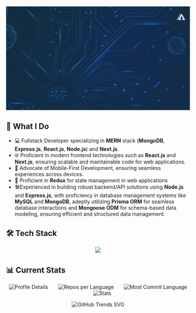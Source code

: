 ![](https://github.com/Abdullah-Al-Ovi/Abdullah-Al-Ovi/blob/main/assets/github_cover1.gif)

## 🚀 What I Do

- 💻 Fullstack Developer specializing in **MERN** stack (**MongoDB**, **Express.js**, **React.js**, **Node.js**) and **Next.js**.
- 🌐 Proficient in modern frontend technologies such as **React.js** and **Next.js**, ensuring scalable and maintainable code for web applications.
- 📱 Advocate of Mobile-First Development, ensuring seamless experiences across devices.
- 🔄 Proficient in **Redux** for state management in web applications
- 🛠️Experienced in building robust backend/API solutions using **Node.js** and **Express.js**, with proficiency in database management systems like **MySQL** and **MongoDB**, adeptly utilizing **Prisma ORM** for seamless database interactions and **Mongoose ODM** for schema-based data modeling, ensuring efficient and structured data management.

## 🛠️ Tech Stack
<p align="center">
  <a>
    <img src="https://skillicons.dev/icons?i=c,javascript,php,html,css,tailwind,react,redux,next,nodejs,express,mongodb,mysql,firebase,prisma" />
  </a>
</p>

## 📊 Current Stats
<div align="center">

![Profile Details](http://github-profile-summary-cards.vercel.app/api/cards/profile-details?username=Abdullah-Al-Ovi&theme=dark) &nbsp;&nbsp;&nbsp;&nbsp;&nbsp; ![Repos per Language](http://github-profile-summary-cards.vercel.app/api/cards/repos-per-language?username=Abdullah-Al-Ovi&theme=dark) &nbsp;&nbsp;&nbsp;&nbsp;&nbsp; ![Most Commit Language](http://github-profile-summary-cards.vercel.app/api/cards/most-commit-language?username=Abdullah-Al-Ovi&theme=dark) &nbsp;&nbsp;&nbsp;&nbsp;&nbsp; ![Stats](http://github-profile-summary-cards.vercel.app/api/cards/stats?username=Abdullah-Al-Ovi&theme=dark)

![GitHub Trends SVG](https://api.githubtrends.io/user/svg/Abdullah-Al-Ovi/langs?time_range=one_year&theme=classic) 
  
</div>









